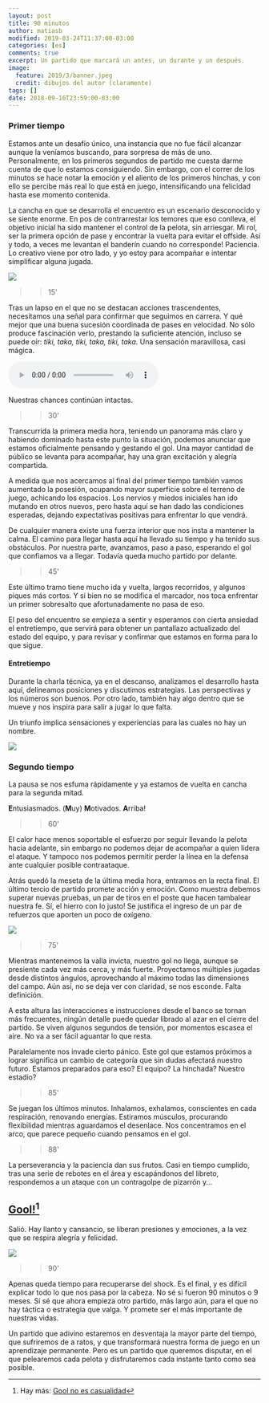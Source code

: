 ```yaml
---
layout: post
title: 90 minutos
author: matiasb
modified: 2019-03-24T11:37:00-03:00
categories: [es]
comments: true
excerpt: Un partido que marcará un antes, un durante y un después.
image:
  feature: 2019/3/banner.jpeg
  credit: dibujos del autor (claramente)
tags: []
date: 2018-09-16T23:59:00-03:00
---
```


### Primer tiempo

Estamos ante un desafío único, una instancia que no fue fácil alcanzar aunque la veníamos buscando, para sorpresa de más de uno. Personalmente, en los primeros segundos de partido me cuesta darme cuenta de que lo estamos consiguiendo. Sin embargo, con el correr de los minutos se hace notar la emoción y el aliento de los primeros hinchas, y con ello se percibe más real lo que está en juego, intensificando una felicidad hasta ese momento contenida.

La cancha en que se desarrolla el encuentro es un escenario desconocido y se siente enorme. En pos de contrarrestar los temores que eso conlleva, el objetivo inicial ha sido mantener el control de la pelota, sin arriesgar. Mi rol, ser la primera opción de pase y encontrar la vuelta para evitar el offside. Así y todo, a veces me levantan el banderín cuando no corresponde! Paciencia. Lo creativo viene por otro lado, y yo estoy para acompañar e intentar simplificar alguna jugada.

![](/images/2018/09/field.jpeg)

<a name="15min"></a>
>> 15'

Tras un lapso en el que no se destacan acciones trascendentes, necesitamos una señal para confirmar que seguimos en carrera. Y qué mejor que una buena sucesión coordinada de pases en velocidad. No sólo produce fascinación verlo, prestando la suficiente atención, incluso se puede oír: *tiki, taka, tiki, taka, tiki, taka*. Una sensación maravillosa, casi mágica.

<p><audio controls>
  <source src="/images/2018/09/beat.ogg" type="audio/ogg">
</audio></p>

Nuestras chances continúan intactas.

<a name="30min"></a>
>> 30'

Transcurrida la primera media hora, teniendo un panorama más claro y habiendo dominado hasta este punto la situación, podemos anunciar que estamos oficialmente pensando y gestando el gol. Una mayor cantidad de público se levanta para acompañar, hay una gran excitación y alegría compartida.

A medida que nos acercamos al final del primer tiempo también vamos aumentado la posesión, ocupando mayor superficie sobre el terreno de juego, achicando los espacios. Los nervios y miedos iniciales han ido mutando en otros nuevos, pero hasta aquí se han dado las condiciones esperadas, dejando expectativas positivas para enfrentar lo que vendrá.

De cualquier manera existe una fuerza interior que nos insta a mantener la calma. El camino para llegar hasta aquí ha llevado su tiempo y ha tenido sus obstáculos. Por nuestra parte, avanzamos, paso a paso, esperando el gol que confiamos va a llegar. Todavía queda mucho partido por delante.

<a name="45min"></a>
>> 45'

Este último tramo tiene mucho ida y vuelta, largos recorridos, y algunos piques más cortos. Y si bien no se modifica el marcador, nos toca enfrentar un primer sobresalto que afortunadamente no pasa de eso.

El peso del encuentro se empieza a sentir y esperamos con cierta ansiedad el entretiempo, que servirá para obtener un pantallazo actualizado del estado del equipo, y para revisar y confirmar que estamos en forma para lo que sigue.


<a name="entretiempo"></a>
#### Entretiempo

Durante la charla técnica, ya en el descanso, analizamos el desarrollo hasta aquí, delineamos posiciones y discutimos estrategias. Las perspectivas y los números son buenos. Por otro lado, también hay algo dentro que se mueve y nos inspira para salir a jugar lo que falta.

Un triunfo implica sensaciones y experiencias para las cuales no hay un nombre.

![](/images/2018/11/blackboard.jpeg)

<a name="segundo"></a>
### Segundo tiempo

La pausa se nos esfuma rápidamente y ya estamos de vuelta en cancha para la segunda mitad.

**E**ntusiasmados. (**M**uy) **M**otivados. **A**rriba!


<a name="60min"></a>
>> 60'

El calor hace menos soportable el esfuerzo por seguir llevando la pelota hacia adelante, sin embargo no podemos dejar de acompañar a quien lidera el ataque. Y tampoco nos podemos permitir perder la línea en la defensa ante cualquier posible contraataque.

Atrás quedó la meseta de la última media hora, entramos en la recta final. El último tercio de partido promete acción y emoción. Como muestra debemos superar nuevas pruebas, un par de tiros en el poste que hacen tambalear nuestra fe. Sí, el hierro con lo justo! Se justifica el ingreso de un par de refuerzos que aporten un poco de oxígeno.

![](/images/2019/1/fe.jpeg)

<a name="75min"></a>
>> 75'

Mientras mantenemos la valla invicta, nuestro gol no llega, aunque se presiente cada vez más cerca, y más fuerte. Proyectamos múltiples jugadas desde distintos ángulos, aprovechando al máximo todas las dimensiones del campo. Aún así, no se deja ver con claridad, se nos esconde. Falta definición.

A esta altura las interacciones e instrucciones desde el banco se tornan más frecuentes, ningún detalle puede quedar librado al azar en el cierre del partido. Se viven algunos segundos de tensión, por momentos escasea el aire. No va a ser fácil aguantar lo que resta.

Paralelamente nos invade cierto pánico. Este gol que estamos próximos a lograr significa un cambio de categoría que sin dudas afectará nuestro futuro. Estamos preparados para eso? El equipo? La hinchada? Nuestro estadio?


<a name="85min"></a>
>> 85'

Se juegan los últimos minutos. Inhalamos, exhalamos, conscientes en cada respiración, renovando energías. Estiramos músculos, procurando flexibilidad mientras aguardamos el desenlace. Nos concentramos en el arco, que parece pequeño cuando pensamos en el gol.


<a name="88min"></a>
>> 88'

La perseverancia y la paciencia dan sus frutos. Casi en tiempo cumplido, tras una serie de rebotes en el área y escapándonos del libreto, respondemos a un ataque con un contragolpe de pizarrón y...

## [Gool!](/es/Gool)[^1]

Salió. Hay llanto y cansancio, se liberan presiones y emociones, a la vez que se respira alegría y felicidad.

![](/images/2019/3/gool.jpeg)

<a name="90min"></a>
>> 90'

Apenas queda tiempo para recuperarse del shock. Es el final, y es difícil explicar todo lo que nos pasa por la cabeza. No sé si fueron 90 minutos o 9 meses. Sí sé que ahora empieza otro partido, más largo aún, para el que no hay táctica o estrategia que valga. Y promete ser el más importante de nuestras vidas.

Un partido que adivino estaremos en desventaja la mayor parte del tiempo, que sufriremos de a ratos, y que transformará nuestra forma de juego en un aprendizaje permanente. Pero es un partido que queremos disputar, en el que pelearemos cada pelota y disfrutaremos cada instante tanto como sea posible.


[^1]: Hay más: [Gool no es casualidad](/es/Gool)
